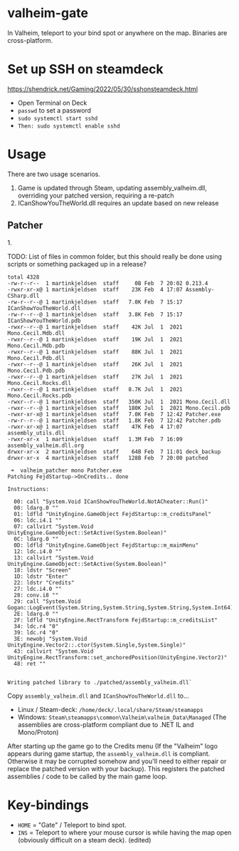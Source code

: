 # valheim-gate
In Valheim, teleport to your bind spot or anywhere on the map. Binaries are cross-platform.

# Set up SSH on steamdeck
https://shendrick.net/Gaming/2022/05/30/sshonsteamdeck.html

* Open Terminal on Deck
* `passwd` to set a password
* `sudo systemctl start sshd`
* `Then: sudo systemctl enable sshd`

# Usage

There are two usage scenarios.
1. Game is updated through Steam, updating assembly_valheim.dll, overriding your patched version, requiring a re-patch
2. ICanShowYouTheWorld.dll requires an update based on new release

<more here>
  
## Patcher
<Create scripts to do all this automatically. Create Patched folder. setup.sh>
  1.
  
TODO:  List of files in common folder, but this should really be done using scripts or something packaged up in a release?
  
  ```
  total 4328
-rw-r--r--  1 martinkjeldsen  staff     0B Feb  7 20:02 0.213.4
-rwxr-xr-x@ 1 martinkjeldsen  staff    23K Feb  4 17:07 Assembly-CSharp.dll
-rw-r--r--@ 1 martinkjeldsen  staff   7.0K Feb  7 15:17 ICanShowYouTheWorld.dll
-rw-r--r--@ 1 martinkjeldsen  staff   3.8K Feb  7 15:17 ICanShowYouTheWorld.pdb
-rwxr--r--@ 1 martinkjeldsen  staff    42K Jul  1  2021 Mono.Cecil.Mdb.dll
-rwxr--r--@ 1 martinkjeldsen  staff    19K Jul  1  2021 Mono.Cecil.Mdb.pdb
-rwxr--r--@ 1 martinkjeldsen  staff    88K Jul  1  2021 Mono.Cecil.Pdb.dll
-rwxr--r--@ 1 martinkjeldsen  staff    26K Jul  1  2021 Mono.Cecil.Pdb.pdb
-rwxr--r--@ 1 martinkjeldsen  staff    27K Jul  1  2021 Mono.Cecil.Rocks.dll
-rwxr--r--@ 1 martinkjeldsen  staff   8.7K Jul  1  2021 Mono.Cecil.Rocks.pdb
-rwxr--r--@ 1 martinkjeldsen  staff   350K Jul  1  2021 Mono.Cecil.dll
-rwxr--r--@ 1 martinkjeldsen  staff   180K Jul  1  2021 Mono.Cecil.pdb
-rwxr-xr-x@ 1 martinkjeldsen  staff   7.0K Feb  7 12:42 Patcher.exe
-rw-r--r--@ 1 martinkjeldsen  staff   1.8K Feb  7 12:42 Patcher.pdb
-rwxr-xr-x@ 1 martinkjeldsen  staff    47K Feb  4 17:07 assembly_utils.dll
-rwxr-xr-x  1 martinkjeldsen  staff   1.3M Feb  7 16:09 assembly_valheim.dll.org
drwxr-xr-x  2 martinkjeldsen  staff    64B Feb  7 11:01 deck_backup
drwxr-xr-x  4 martinkjeldsen  staff   128B Feb  7 20:00 patched
```
  

  ```
   ➜  valheim_patcher mono Patcher.exe
Patching FejdStartup->OnCredits.. done

Instructions:

	00: call "System.Void ICanShowYouTheWorld.NotACheater::Run()"
	00: ldarg.0 ""
	01: ldfld "UnityEngine.GameObject FejdStartup::m_creditsPanel"
	06: ldc.i4.1 ""
	07: callvirt "System.Void UnityEngine.GameObject::SetActive(System.Boolean)"
	0C: ldarg.0 ""
	0D: ldfld "UnityEngine.GameObject FejdStartup::m_mainMenu"
	12: ldc.i4.0 ""
	13: callvirt "System.Void UnityEngine.GameObject::SetActive(System.Boolean)"
	18: ldstr "Screen"
	1D: ldstr "Enter"
	22: ldstr "Credits"
	27: ldc.i4.0 ""
	28: conv.i8 ""
	29: call "System.Void Gogan::LogEvent(System.String,System.String,System.String,System.Int64)"
	2E: ldarg.0 ""
	2F: ldfld "UnityEngine.RectTransform FejdStartup::m_creditsList"
	34: ldc.r4 "0"
	39: ldc.r4 "0"
	3E: newobj "System.Void UnityEngine.Vector2::.ctor(System.Single,System.Single)"
	43: callvirt "System.Void UnityEngine.RectTransform::set_anchoredPosition(UnityEngine.Vector2)"
	48: ret ""


Writing patched library to ./patched/assembly_valheim.dll`
```
   
Copy `assembly_valheim.dll` and `ICanShowYouTheWorld.dll` to...

- Linux / Steam-deck:  `/home/deck/.local/share/Steam/steamapps`
- Windows:  `Steam\steamapps\common\Valheim\valheim_Data\Managed` 
(The assemblies are cross-platform compliant due to .NET IL and Mono/Proton)

After starting up the game go to the  Credits menu (If  the "Valheim" logo appears during game startup, the `assembly_valheim.dll` is compliant. Otherwise it may be corrupted somehow and you'll need to either repair or replace the patched version with your backup). This registers the patched assemblies / code to be called by the main game loop.

# Key-bindings

- `HOME` =  "Gate" / Teleport to bind spot.
- `INS`   = Teleport to where your mouse cursor is while having the map open (obviously difficult on a steam deck). (edited)

<screenshots>
